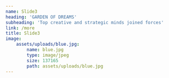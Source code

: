 ```yaml
---
name: Slide3
heading: 'GARDEN OF DREAMS'
subheading: 'Top creative and strategic minds joined forces'
link: /more
title: Slide3
image:
    assets/uploads/blue.jpg:
        name: blue.jpg
        type: image/jpeg
        size: 137165
        path: assets/uploads/blue.jpg
---
```


